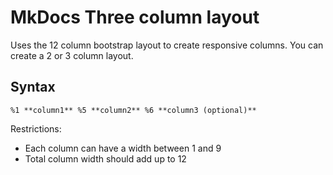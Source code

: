 # MkDocs Three column layout

Uses the 12 column bootstrap layout to create responsive columns.
You can create a 2 or 3 column layout.

## Syntax
```
%1 **column1** %5 **column2** %6 **column3 (optional)**
```

Restrictions:

- Each column can have a width between 1 and 9
- Total column width should add up to 12
